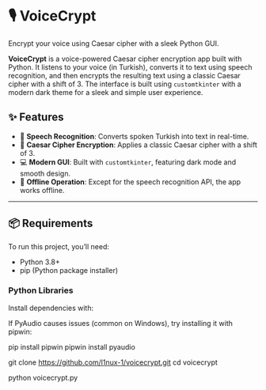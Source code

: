 # 🎙️ VoiceCrypt
Encrypt your voice using Caesar cipher with a sleek Python GUI.

**VoiceCrypt** is a voice-powered Caesar cipher encryption app built with Python. It listens to your voice (in Turkish), converts it to text using speech recognition, and then encrypts the resulting text using a classic Caesar cipher with a shift of 3. The interface is built using `customtkinter` with a modern dark theme for a sleek and simple user experience.

## ✨ Features

- 🎤 **Speech Recognition**: Converts spoken Turkish into text in real-time.
- 🔐 **Caesar Cipher Encryption**: Applies a classic Caesar cipher with a shift of 3.
- 💻 **Modern GUI**: Built with `customtkinter`, featuring dark mode and smooth design.
- 🧪 **Offline Operation**: Except for the speech recognition API, the app works offline.

---

## 📦 Requirements

To run this project, you’ll need:

- Python 3.8+
- pip (Python package installer)

### Python Libraries

Install dependencies with:

If PyAudio causes issues (common on Windows), try installing it with pipwin:

pip install pipwin
pipwin install pyaudio

git clone https://github.com/l1nux-1/voicecrypt.git
cd voicecrypt

python voicecrypt.py

